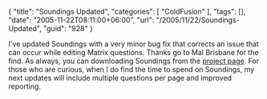 {
	"title": "Soundings Updated",
	"categories": [
		"ColdFusion"
	],
	"tags": [],
	"date": "2005-11-22T08:11:00+06:00",
	"url": "/2005/11/22/Soundings-Updated",
	"guid": "928"
}

I've updated Soundings with a very minor bug fix that corrects an issue that can occur while editing Matrix questions. Thanks go to Mal Brisbane for the find. As always, you can downloading Soundings from the <a href="http://ray.camdenfamily.com/projects/soundings">project page</a>. For those who are curious, when I do find the time to spend on Soundings, my next updates will include multiple questions per page and improved reporting.
